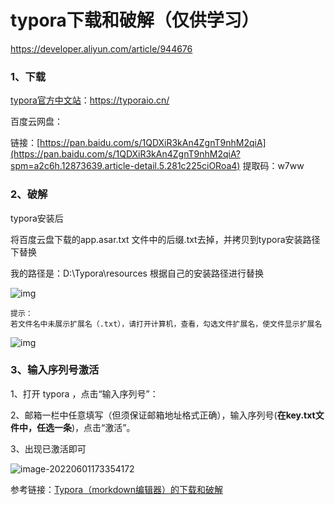 # typora下载和破解（仅供学习）

https://developer.aliyun.com/article/944676



### 1、下载

[typora官方中文站](https://typoraio.cn/)：https://typoraio.cn/

百度云网盘：

链接：[https://pan.baidu.com/s/1QDXiR3kAn4ZgnT9nhM2qiA](https://pan.baidu.com/s/1QDXiR3kAn4ZgnT9nhM2qiA?spm=a2c6h.12873639.article-detail.5.281c225ciORoa4)
提取码：w7ww

### 2、破解

typora安装后

将百度云盘下载的app.asar.txt 文件中的后缀.txt去掉，并拷贝到typora安装路径下替换

我的路径是：D:\Typora\resources 根据自己的安装路径进行替换

![img](https://typora-1304221450.cos.ap-guangzhou.myqcloud.com/typora/image-20220601172416583.png)

```
提示：
若文件名中未展示扩展名（.txt），请打开计算机，查看，勾选文件扩展名，使文件显示扩展名
```

![img](https://typora-1304221450.cos.ap-guangzhou.myqcloud.com/typora/image-20220601172533080.png)

### 3、输入序列号激活

1、打开 typora ，点击“输入序列号”：

2、邮箱一栏中任意填写（但须保证邮箱地址格式正确），输入序列号(**在key.txt文件中，任选一条**)，点击“激活”。

3、出现已激活即可

![image-20220601173354172](https://typora-1304221450.cos.ap-guangzhou.myqcloud.com/typora/image-20220601173354172.png)

参考链接：[Typora（morkdown编辑器）的下载和破解](https://www.cnblogs.com/xiaohi/p/15907083.html)





